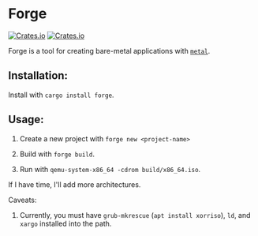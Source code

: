 # Forge

[![Crates.io](https://img.shields.io/crates/v/forge.svg)](https://crates.io/crates/forge)
[![Crates.io](https://img.shields.io/crates/l/forge.svg)](https://github.com/metal-os/metal)

Forge is a tool for creating bare-metal applications with [`metal`](https://github.com/metal-os/metal).

## Installation:

Install with `cargo install forge`.

## Usage:

1. Create a new project with `forge new <project-name>`

2. Build with `forge build`.

3. Run with `qemu-system-x86_64 -cdrom build/x86_64.iso`.

If I have time, I'll add more architectures.

Caveats:

1. Currently, you must have `grub-mkrescue` (`apt install xorriso`), `ld`, and `xargo` installed into the path.
